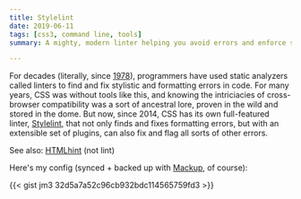 ```yaml
---
title: Stylelint
date: 2019-06-11
tags: [css3, command line, tools]
summary: A mighty, modern linter helping you avoid errors and enforce style conventions.

---
```


For decades (literally, since [1978][c]), programmers have used static
analyzers called linters to find and fix stylistic and formatting errors
in code. For many years, CSS was without tools like this, and knowing
the intriciacies of cross-browser compatibility was a sort of ancestral
lore, proven in the wild and stored in the dome. But now, since 2014,
CSS has its own full-featured linter, [Stylelint][s], that not only
finds and fixes formatting errors, but with an extensible set of
plugins, can also fix and flag all sorts of other errors.

See also: [HTMLhint][crosslink] (not lint)

Here's my  config (synced + backed up with [Mackup](https://github.com/lra/mackup), of course):

{{< gist jm3 32d5a7a52c96cb932bdc114565759fd3 >}}

[c]: http://citeseerx.ist.psu.edu/viewdoc/summary?doi=10.1.1.56.1841
[s]: https://github.com/stylelint/stylelint
[crosslink]: /learnings/find-markup-errors-with-html-hint/
